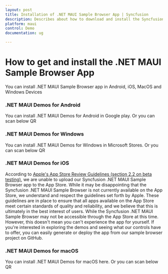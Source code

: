 ```yaml
---
layout: post
title: Installation of .NET MAUI Sample Browser App | Syncfusion
description: Describes about how to download and install the Syncfusion .NET MAUI Sample Browser App in each platform
platform: maui
control: Demo
documentation: ug

---
```


# How to get and install the .NET MAUI Sample Browser App

You can install .NET MAUI Sample Browser app in Android, iOS, MacOS and Windows Devices

### .NET MAUI Demos for Android
You can install .NET MAUI Demos for Android in Google play. Or you can scan below QR

### .NET MAUI Demos for Windows
You can install .NET MAUI Demos for Windows in Microsoft Stores. Or you can scan below QR

### .NET MAUI Demos for iOS
According to [Apple's App Store Review Guidelines (section 2.2 on beta testing)](https://developer.apple.com/app-store/review/guidelines/#performance), we are unable to upload our Syncfusion .NET MAUI Sample Browser app to the App Store. While it may be disappointing that the Syncfusion .NET MAUI Sample Browser is not currently available on the App Store, we understand and respect the guidelines set forth by Apple. These guidelines are in place to ensure that all apps available on the App Store meet certain standards of quality and reliability, and we believe that this is ultimately in the best interest of users. While the Syncfusion .NET MAUI Sample Browser may not be accessible through the App Store at this time. However, this doesn't mean you can't experience the app for yourself. If you're interested in exploring the demos and seeing what our controls have to offer, you can easily generate or deploy the app from our sample browser project on GitHub.

### .NET MAUI Demos for macOS
You can install .NET MAUI Demos for macOS here. Or you can scan below QR 
